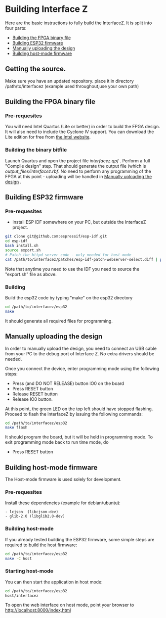 # Building Interface Z
Here are the basic instructions to fully build the InterfaceZ. It is split into four parts:
- [Building the FPGA binary file](#building-the-fpga-binary-file)
- [Building ESP32 firmware](#building-esp32-firmware)
- [Manually uploading the design](#manually-uploading-the-design)
- [Building host-mode firmware](#building-host-mode-firmware)

## Getting the source.
Make sure you have an updated repository. place it in directory /path/to/interfacez (example used throughout,use your own path)

## Building the FPGA binary file

### Pre-requesites
You will need Intel Quartus (Lite or better) in order to build the FPGA design. It will also need to include the Cyclone IV support.
You can download the Lite edition for free from [the Intel website](https://fpgasoftware.intel.com/?edition=lite).

### Building the binary bitfile
Launch Quartus and open the project file *interfacez.qpf* . Perform a full "Compile design" step. That should generate the output file (which is
*output_files/interfacez.rbf*. No need to perform any programming of the FPGA at this point - uploading will be handled in [Manually uploading the design](#manually-uploading-the-design) .

## Building ESP32 firmware
### Pre-requesites

- Install ESP IDF somewhere on your PC,  but outside the InterfaceZ project.
```bash
git clone git@github.com:espressif/esp-idf.git
cd esp-idf
bash install.sh
source export.sh
# Patch the httpd server code - only needed for host-mode
cat /path/to/interfacez/patches/esp-idf-patch-webserver-select.diff | patch -p1
```

Note that anytime you need to use the IDF you need to source the "export.sh" file as above.

### Building

Build the esp32 code by typing "make" on the esp32 directory

```bash
cd /path/to/interfacez/esp32
make
```
It should generate all required files for programming.

## Manually uploading the design

In order to manually upload the design, you need to connect an USB cable from your PC to the debug port of Interface Z. No extra drivers should be needed.

Once you connect the device, enter programming mode using the following steps:
- Press (and DO NOT RELEASE) button IO0 on the board
- Press RESET button
- Release RESET button
- Release IO0 button.

At this point, the green LED on the top left should have stopped flashing.
Proceed to flash the InterfaceZ by issuing the following commands:
```bash
cd /path/to/interfacez/esp32
make flash
```
It should program the board, but it will be held in programming mode. To exit programming mode back to run time mode, do
- Press RESET button

## Building host-mode firmware
The Host-mode firmware is used solely for development.
### Pre-requesites
Install these dependencies (example for debian/ubuntu):
	
	- lcjson  (libcjson-dev)
	- glib-2.0 (libglib2.0-dev)

### Building host-mode
If you already tested building the ESP32 firmware, some simple steps are required to build the host firmware:

```bash
cd /path/to/interfacez/esp32
make -C host
```
### Starting host-mode
You can then start the application in host mode:
```bash
cd /path/to/interfacez/esp32
host/interfacez
```
To open the web interface on host mode, point your browser to [http://localhost:8000/index,html]([http://localhost:8000/index,html)

